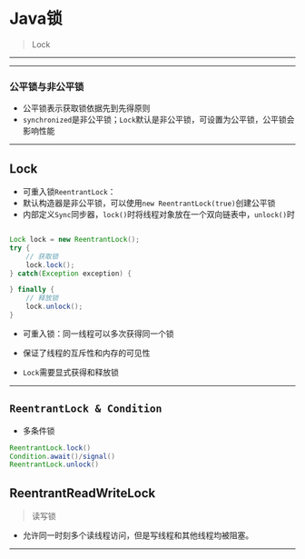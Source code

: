 # Java锁
> Lock

---

---
###  公平锁与非公平锁
- 公平锁表示获取锁依据先到先得原则
- `synchronized`是非公平锁；`Lock`默认是非公平锁，可设置为公平锁，公平锁会影响性能
---




## Lock

- 可重入锁`ReentrantLock`：
- 默认构造器是非公平锁，可以使用`new ReentrantLock(true)`创建公平锁
- 内部定义`Sync`同步器，`lock()`时将线程对象放在一个双向链表中，`unlock()`时

```java

Lock lock = new ReentrantLock();
try {
    // 获取锁
    lock.lock();
} catch(Exception exception) {

} finally {
    // 释放锁
    lock.unlock();
}

```



- 可重入锁：同一线程可以多次获得同一个锁
- 保证了线程的互斥性和内存的可见性

- `Lock`需要显式获得和释放锁

---
## `ReentrantLock & Condition`

- 多条件锁




```java
ReentrantLock.lock()
Condition.await()/signal()
ReentrantLock.unlock()
```

## ReentrantReadWriteLock
> 读写锁
- 允许同一时刻多个读线程访问，但是写线程和其他线程均被阻塞。




---









